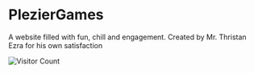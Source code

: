 # PlezierGames
A website filled with fun, chill and engagement. Created by Mr. Thristan Ezra for his own satisfaction

![Visitor Count](https://visitor-badge.laobi.icu/badge?page_id=mrthristanezra.pleziergames)
